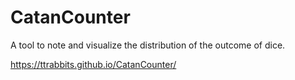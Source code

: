 # CatanCounter

A tool to note and visualize the distribution of the outcome of dice.

https://ttrabbits.github.io/CatanCounter/
